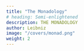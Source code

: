 ```yaml
---
title: "The Monadology"
# heading: Semi-enlightened
description: THE MONADOLOGY
author: Leibniz
image: "/covers/monad.png"
weight: 2
---
```


